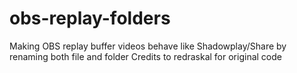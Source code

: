 # obs-replay-folders

Making OBS replay buffer videos behave like Shadowplay/Share by renaming both file and folder
Credits to redraskal for original code
